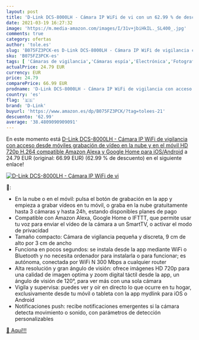 ```yaml
---
layout: post
title: 'D-Link DCS-8000LH - Cámara IP WiFi de vi con un 62.99 % de descuento'
date: 2021-03-19 16:27:32
image: 'https://m.media-amazon.com/images/I/31v+jbiHkIL._SL400_.jpg'
comments: true
category: ofertas
author: 'tole.es'
slug: 'B075FZ3PCK-es D-Link DCS-8000LH - Cámara IP WiFi de vigilancia con...'
sku: 'B075FZ3PCK-es'
tags: [ 'Cámaras de vigilancia','Cámaras espía','Electrónica','Fotografía y videocámaras','alexa','d-link','google','home','móvil','wifi', ]
actualPrice: 24.79 EUR
currency: EUR
price: 24.79
comparePrice: 66.99 EUR
prodname: 'D-Link DCS-8000LH - Cámara IP WiFi de vigilancia con acceso desde móviles  grabación de vídeo en la nube y en el móvil  HD 720p  H.264  compatible Amazon Alexa y Google Home  para iOS/Android'
country: 'es'
flag: '🇪🇸'
brand: 'D-Link'
buyurl: 'https://www.amazon.es/dp/B075FZ3PCK/?tag=tolees-21'
descuento: '62.99'
average: '38.4809090909091'
---
```


En este momento está [D-Link DCS-8000LH - Cámara IP WiFi de vigilancia con acceso desde móviles  grabación de vídeo en la nube y en el móvil  HD 720p  H.264  compatible Amazon Alexa y Google Home  para iOS/Android](https://www.amazon.es/dp/B075FZ3PCK/?tag=tolees-21) a 24.79 EUR (original: 66.99 EUR) (62.99 %  de descuento) en el siguiente enlace!

[![D-Link DCS-8000LH - Cámara IP WiFi de vi](https://m.media-amazon.com/images/I/31v+jbiHkIL._SL400_.jpg)](https://www.amazon.es/dp/B075FZ3PCK/?tag=tolees-21)

🔎:

- En la nube o en el móvil: pulsa el botón de grabación en la app y empieza a grabar vídeos en tu móvil, o graba en la nube gratuitamente hasta 3 cámaras y hasta 24h, estando disponibles planes de pago
- Compatible con Amazon Alexa, Google Home o IFTTT, que permite usar tu voz para enviar el vídeo de la cámara a un SmartTV, o activar el modo de privacidad
- Tamaño compacto: Cámara de vigilancia pequeña y discreta, 9 cm de alto por 3 cm de ancho
- Funciona en pocos segundos: se instala desde la app mediante WiFi o Bluetooth y no necesita ordenador para instalarla o para funcionar; es autónoma, conectada por WiFi N 300 Mbps a cualquier router
- Alta resolución y gran ángulo de visión: ofrece imágenes HD 720p para una calidad de imagen optima y zoom digital táctil desde la app, un ángulo de visión de 120°, para ver más con una sola cámara
- Vigila y supervisa: puedes ver y oír en directo lo que ocurre en tu hogar, exclusivamente desde tu móvil o tableta con la app mydlink para iOS o Android
- Notificaciones push: recibe notificaciones emergentes si la cámara detecta movimiento o sonido, con parámetros de detección personalizables

[🛒 Aquí!!!](https://www.amazon.es/dp/B075FZ3PCK/?tag=tolees-21)

